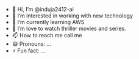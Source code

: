 - 👋 Hi, I’m @induja2412-ai
- 👀 I’m interested in working with new technology
- 🌱 I’m currently learning AWS
- 💞️ I’m love to watch thriller movies and series.
- 📫 How to reach me call me
- 😄 Pronouns: ...
- ⚡ Fun fact: ...

<!---
induja2412-ai/induja2412-ai is a ✨ special ✨ repository because its `README.md` (this file) appears on your GitHub profile.
You can click the Preview link to take a look at your changes.
--->
